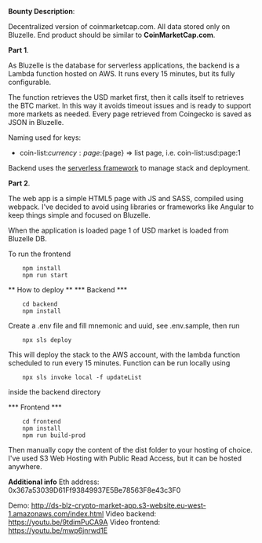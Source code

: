 **Bounty Description**:

Decentralized version of coinmarketcap.com. All data stored only on Bluzelle. End product should be similar to **CoinMarketCap.com**.

**Part 1**.

As Bluzelle is the database for serverless applications, the backend is a Lambda function hosted on AWS.
It runs every 15 minutes, but its fully configurable.

The function retrieves the USD market first, then it calls itself to retrieves the BTC market. In this way it avoids timeout issues and is ready to support more markets as needed.
Every page retrieved from Coingecko is saved as JSON in Bluzelle.

Naming used for keys:
- coin-list:${currency}:page:${page} => list page, i.e. coin-list:usd:page:1

Backend uses the [serverless framework](https://www.serverless.com/) to manage stack and deployment.

**Part 2**.

The web app is a simple HTML5 page with JS and SASS, compiled using webpack. I've decided to avoid using libraries or frameworks like Angular to keep things simple and focused on Bluzelle.

When the application is loaded page 1 of USD market is loaded from Bluzelle DB.

To run the frontend

        npm install
        npm run start


** How to deploy **
*** Backend ***

        cd backend
        npm install
        
Create a .env file and fill mnemonic and uuid, see .env.sample, then run        
        
        npx sls deploy

This will deploy the stack to the AWS account, with the lambda function scheduled to run every 15 minutes.
Function can be run locally using

        npx sls invoke local -f updateList

inside the backend directory
 
*** Frontend ***

        cd frontend
        npm install 
        npm run build-prod
 
Then manually copy the content of the dist folder to your hosting of choice. I've used S3 Web Hosting with Public Read Access, but it can be hosted anywhere.

**Additional info**
Eth address: 0x367a53039D61Ff93849937E5Be78563F8e43c3F0

Demo: http://ds-blz-crypto-market-app.s3-website.eu-west-1.amazonaws.com/index.html
Video backend: https://youtu.be/9tdimPuCA9A
Video frontend: https://youtu.be/mwp6jnrwd1E
